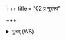 +++
title = "02 प्र णुदस्व"

+++
<details><summary>मूलम् (WS)</summary>

प्र णुदस्व प्र सहस्व सपत्नां द्विषतो मणे ।  
तराभिमातिं दुःश्यसां वचों भङ्गधि पृतन्यताम् ॥ २ ॥
</details>